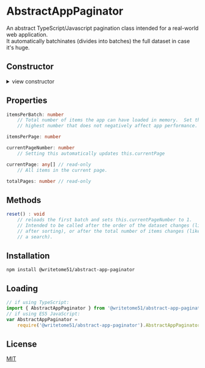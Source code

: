 # AbstractAppPaginator

An abstract TypeScript/Javascript pagination class intended for a real-world web application.  
It automatically batchinates (divides into batches) the full dataset in case it's huge.  



## Constructor
<details>
<summary>view constructor</summary>

```ts
constructor(
    dataSource,
    private __setup: (dataSource) => void
)
```
</details>


## Properties
```ts
itemsPerBatch: number
    // Total number of items the app can have loaded in memory.  Set this to 
    // highest number that does not negatively affect app performance.

itemsPerPage: number

currentPageNumber: number
    // Setting this automatically updates this.currentPage

currentPage: any[] // read-only
    // All items in the current page.

totalPages: number // read-only
```


## Methods
```ts
reset() : void
    // reloads the first batch and sets this.currentPageNumber to 1.
    // Intended to be called after the order of the dataset changes (like 
    // after sorting), or after the total number of items changes (like after 
    // a search).
```


## Installation

`npm install @writetome51/abstract-app-paginator`

## Loading
```ts
// if using TypeScript:
import { AbstractAppPaginator } from '@writetome51/abstract-app-paginator';
// if using ES5 JavaScript:
var AbstractAppPaginator = 
    require('@writetome51/abstract-app-paginator').AbstractAppPaginator;
```

## License
[MIT](https://choosealicense.com/licenses/mit/)
